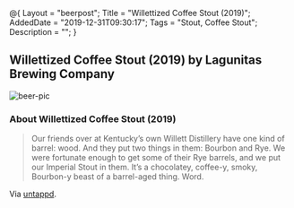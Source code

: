@{
 Layout = "beerpost";
 Title = "Willettized Coffee Stout (2019)";
 AddedDate = "2019-12-31T09:30:17";
 Tags = "Stout, Coffee Stout";
 Description = "";
 }
 

## Willettized Coffee Stout (2019) by Lagunitas Brewing Company

![beer-pic]

### About Willettized Coffee Stout (2019)

> Our friends over at Kentucky’s own Willett Distillery have one kind of barrel: wood. And they put two things in them: Bourbon and Rye. We were fortunate enough to get some of their Rye barrels, and we put our Imperial Stout in them. It’s a chocolatey, coffee-y, smoky, Bourbon-y beast of a barrel-aged thing. Word.

Via [untappd][untappd-url].

[untappd-url]: <https://untappd.com//b/lagunitas-brewing-company-willettized-coffee-stout-2019/3089931>
[beer-pic]: https://jasonpowley.com/assets/img/2019-12-31-willettized-coffee-stout-2019.jpeg "Willettized Coffee Stout (2019) by Lagunitas Brewing Company"
